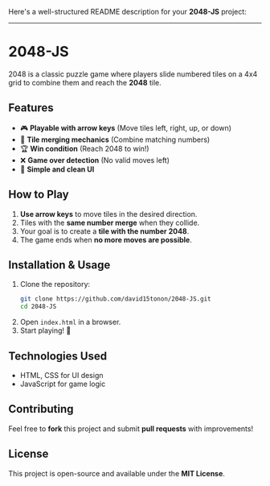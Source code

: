 Here's a well-structured README description for your **2048-JS** project:  

---

# **2048-JS**  
2048 is a classic puzzle game where players slide numbered tiles on a 4x4 grid to combine them and reach the **2048** tile.  

## **Features**  
- 🎮 **Playable with arrow keys** (Move tiles left, right, up, or down)  
- 🔢 **Tile merging mechanics** (Combine matching numbers)  
- 🏆 **Win condition** (Reach 2048 to win!)  
- ❌ **Game over detection** (No valid moves left)  
- 🎨 **Simple and clean UI**  

## **How to Play**  
1. **Use arrow keys** to move tiles in the desired direction.  
2. Tiles with the **same number merge** when they collide.  
3. Your goal is to create a **tile with the number 2048**.  
4. The game ends when **no more moves are possible**.  

## **Installation & Usage**  
1. Clone the repository:  
   ```bash
   git clone https://github.com/david15tonon/2048-JS.git
   cd 2048-JS
   ```
2. Open `index.html` in a browser.  
3. Start playing! 🚀  

## **Technologies Used**  
- HTML, CSS for UI design  
- JavaScript for game logic  

## **Contributing**  
Feel free to **fork** this project and submit **pull requests** with improvements!  

## **License**  
This project is open-source and available under the **MIT License**.  
